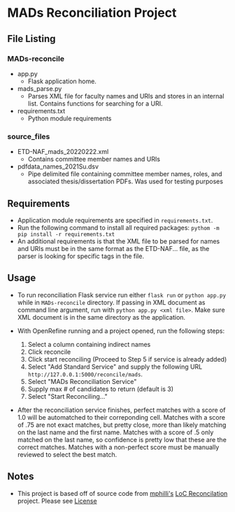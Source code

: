# MADs Reconciliation Project

## File Listing
### MADs-reconcile
  - app.py 
    - Flask application home. 
  - mads_parse.py
    - Parses XML file for faculty names and URIs and stores in an internal list. Contains functions for searching for a URI.
  - requirements.txt
    - Python module requirements
### source_files
  - ETD-NAF_mads_20220222.xml
    - Contains committee member names and URIs
  - pdfdata_names_2021Su.dsv
    - Pipe delimited file containing committee member names, roles, and associated thesis/dissertation PDFs. Was used for testing purposes

## Requirements
  - Application module requirements are specified in `requirements.txt`.
  - Run the following command to install all required packages: `pythom -m pip install -r requirements.txt`
  - An additional requirements is that the XML file to be parsed for names and URIs must be in the same format as the ETD-NAF... file, as the parser is looking for specific tags in the file. 

## Usage
  - To run reconciliation Flask service run either `flask run` or `python app.py` while in `MADs-reconcile` directory. If passing in XML document as command line argument, run with `python app.py <xml file>`. Make sure XML document is in the same directory as the application.
  - With OpenRefine running and a project opened, run the following steps:
      1. Select a column containing indirect names
      2. Click reconcile
      3. Click start reconciling (Proceed to Step 5 if service is already added)
      4. Select "Add Standard Service" and supply the following URL `http://127.0.0.1:5000/reconcile/mads`. 
      5. Select "MADs Reconciliation Service"
      6. Supply max # of candidates to return (default is 3)
      7. Select "Start Reconciling..."

  - After the reconciliation service finishes, perfect matches with a score of 1.0 will be automatched to their correponding cell. Matches with a score of .75 are not exact matches, but pretty close, more than likely matching on the last name and the first name. Matches with a score of .5 only matched on the last name, so confidence is pretty low that these are the correct matches. Matches with a non-perfect score must be manually reviewed to select the best match. 

## Notes
  - This project is based off of source code from [mphilli's](https://github.com/mphilli) [LoC Reconcilation](https://github.com/mphilli/LoC-reconcile) project. Please see [License](https://github.com/mlb-6300/mads_recon/blob/main/LICENSE)
